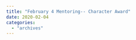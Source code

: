 ```yaml
---
title: "February 4 Mentoring-- Character Award"
date: 2020-02-04
categories: 
  - "archives"
---
```




